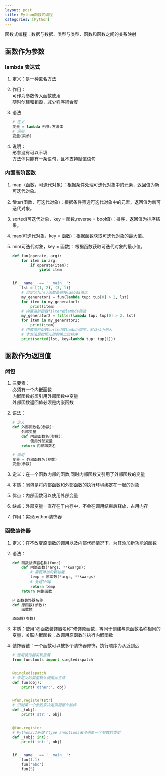 ```yaml
---
layout: post
title: Python函数式编程
categories: [Python]
---
```


函数式编程：数据与数据、类型与类型、函数和函数之间的关系映射

<!-- more -->
## 函数作为参数
### lambda 表达式
1. 定义：是一种匿名方法

2. 作用：  
可作为参数传入函数使用  
随时创建和销毁，减少程序耦合度

3. 语法
   ```python
   # 定义
   变量 = lambda 形参:方法体
   # 调用
   变量(实参)
   ```

4. 说明：  
形参没有可以不填  
方法体只能有一条语句，且不支持赋值语句


### 内置高阶函数
1. map（函数，可迭代对象）：根据条件处理可迭代对象中的元素，返回值为新可迭代对象。

2. filter(函数，可迭代对象)：根据条件筛选可迭代对象中的元素，返回值为新可迭代对象。

3. sorted(可迭代对象，key = 函数,reverse = bool值)：排序，返回值为排序结果。

4. max(可迭代对象，key = 函数)：根据函数获取可迭代对象的最大值。

5. min(可迭代对象，key = 函数)：根据函数获取可迭代对象的最小值。
    ```python
    def fun(operate, arg):
        for item in arg:
            if operate(item):
                yield item
    
    
    if __name__ == '__main__':
        lst = [(1, 2), (3, 1)]
        # 自定义fun()函数处理按lambda筛选
        my_generator1 = fun(lambda tup: tup[0] > 2, lst)
        for item in my_generator1:
            print(item)
        # 内置高阶函数filter按lambda筛选
        my_generator2 = filter(lambda tup: tup[0] > 2, lst)
        for item in my_generator2:
            print(item)
        # 内置高阶函数sorted按lambda排序，默认从小到大
        # 本方法是按照元组的第二位排序
        print(sorted(lst, key=lambda tup: tup[1]))
    ```

## 函数作为返回值
### 闭包
1. 三要素：  
必须有一个内嵌函数  
内嵌函数必须引用外部函数中变量  
外部函数返回值必须是内嵌函数

2. 语法：
   ```python
   # 定义
   def 外部函数名(参数):
       外部变量
       def 内部函数名(参数):
           使用外部变量
       return 内部函数名

   # 调用
   变量 = 外部函数名(参数)
   变量(参数)
   ```

3. 定义：在一个函数内部的函数,同时内部函数又引用了外部函数的变量

4. 本质：闭包是将内部函数和外部函数的执行环境绑定在一起的对象

5. 优点：内部函数可以使用外部变量

6. 缺点：外部变量一直存在于内存中，不会在调用结束后释放，占用内存

7. 作用：实现python装饰器

### 函数装饰器
1. 定义：在不改变原函数的调用以及内部代码情况下，为其添加新功能的函数

2. 语法：
   ```python
   def 函数装饰器名称(func):
       def 内嵌函数(*args, **kwargs):
           # 需要添加的新功能
           temp = 原函数(*args, **kwargs)
           # 处理temp
           return temp
       return 内嵌函数

   @ 函数装饰器名称
   def 原函数(参数):
       函数体

   原函数(参数)
   ```

3. 本质：使用“@函数装饰器名称”修饰原函数，等同于创建与原函数名称相同的变量，关联内嵌函数；故调用原函数时执行内嵌函数

4. 装饰器链：一个函数可以被多个装饰器修饰，执行顺序为从近到远
    ```python
    # 使用装饰器实现重载
    from functools import singledispatch
    
    
    @singledispatch
    # 未定义的类型默认调用此方法
    def fun(obj):
        print('other:', obj)
    
    
    @fun.register(str)
    # 识别第一个参数来决定调用哪个装饰
    def _(obj):
        print('str:', obj)
    
    
    @fun.register
    # Python3.7新增了type annotions来注明第一个参数的类型
    def _(obj: int):
        print('int:', obj)
    
    
    if __name__ == '__main__':
        fun(1.1)
        fun('abc')
        fun(5)
    ```
